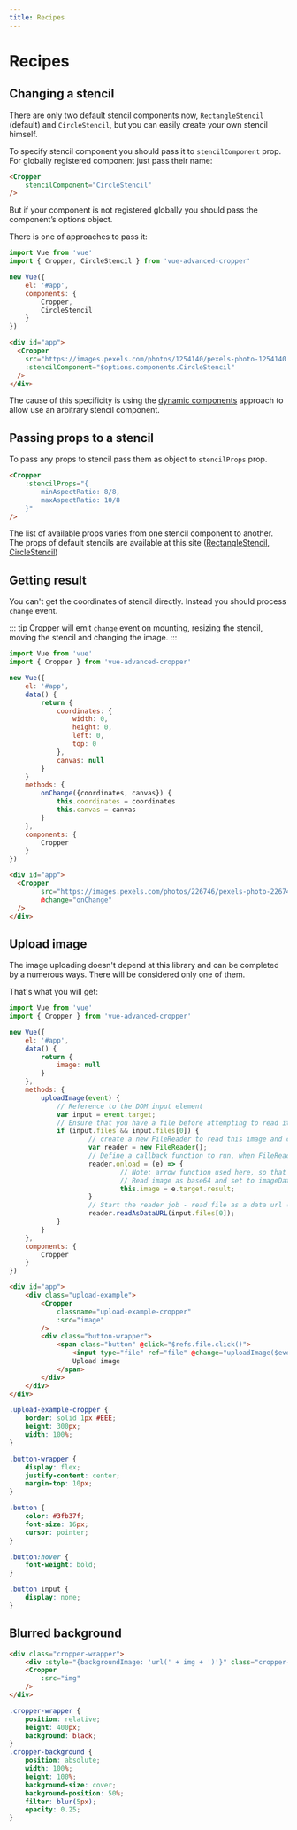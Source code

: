 ```yaml
---
title: Recipes
---
```


# Recipes

## Changing a stencil

There are only two default stencil components now, `RectangleStencil` (default) and `CircleStencil`, but you can easily create your own stencil himself.

To specify stencil component you should pass it to `stencilComponent` prop. For globally registered component just pass their name:
```html
<Cropper
	stencilComponent="CircleStencil"
/>
```

But if your component is not registered globally you should pass the component’s options object.

There is one of approaches to pass it:
```js
import Vue from 'vue'
import { Cropper, CircleStencil } from 'vue-advanced-cropper'

new Vue({
	el: '#app',
	components: {
		Cropper,
		CircleStencil
	}
})
```

```html
<div id="app">
  <Cropper
	src="https://images.pexels.com/photos/1254140/pexels-photo-1254140.jpeg?auto=compress&cs=tinysrgb&dpr=2&h=650&w=940"
	:stencilComponent="$options.components.CircleStencil"
  />
</div>
```

The cause of this specificity is using the [dynamic components](https://vuejs.org/v2/guide/components.html#Dynamic-Components) approach to allow use an arbitrary stencil component.

<circle-example> </circle-example>

## Passing props to a stencil

To pass any props to stencil pass them as object to `stencilProps` prop.

```html
<Cropper
	:stencilProps="{
		minAspectRatio: 8/8,
		maxAspectRatio: 10/8
	}"
/>
```

The list of available props varies from one stencil component to another. The props of default stencils are available at this site ([RectangleStencil](/components/rectangle-stencil.html), [CircleStencil](/components/circle-stencil.html))

## Getting result

You can't get the coordinates of stencil directly. Instead you should process `change` event.

::: tip
Cropper will emit `change` event on mounting, resizing the stencil, moving the stencil and changing the image.
:::

<getting-result-example></getting-result-example>

```js
import Vue from 'vue'
import { Cropper } from 'vue-advanced-cropper'

new Vue({
	el: '#app',
	data() {
		return {
			coordinates: {
				width: 0,
				height: 0,
				left: 0,
				top: 0
			},
			canvas: null
		}
	}
	methods: {
		onChange({coordinates, canvas}) {
			this.coordinates = coordinates
			this.canvas = canvas
		}
	},
	components: {
		Cropper
	}
})
```

```html
<div id="app">
  <Cropper
		src="https://images.pexels.com/photos/226746/pexels-photo-226746.jpeg"
		@change="onChange"
  />
</div>
```


## Upload image

The image uploading doesn't depend at this library and can be completed by a numerous ways. There will be considered only one of them.

That's what you will get:
<upload-example></upload-example>

```js
import Vue from 'vue'
import { Cropper } from 'vue-advanced-cropper'

new Vue({
	el: '#app',
	data() {
		return {
			image: null
		}
	},
	methods: {
		uploadImage(event) {
			// Reference to the DOM input element
			var input = event.target;
			// Ensure that you have a file before attempting to read it
			if (input.files && input.files[0]) {
					// create a new FileReader to read this image and convert to base64 format
					var reader = new FileReader();
					// Define a callback function to run, when FileReader finishes its job
					reader.onload = (e) => {
							// Note: arrow function used here, so that "this.imageData" refers to the imageData of Vue component
							// Read image as base64 and set to imageData
							this.image = e.target.result;
					}
					// Start the reader job - read file as a data url (base64 format)
					reader.readAsDataURL(input.files[0]);
			}
		}
	},
	components: {
		Cropper
	}
})
```

```html
<div id="app">
	<div class="upload-example">
		<Cropper
			classname="upload-example-cropper"
			:src="image"
		/>
		<div class="button-wrapper">
			<span class="button" @click="$refs.file.click()">
				<input type="file" ref="file" @change="uploadImage($event)" accept="image/*">
				Upload image
			</span>
		</div>
	</div>
</div>
```

```css
.upload-example-cropper {
	border: solid 1px #EEE;
	height: 300px;
	width: 100%;
}

.button-wrapper {
	display: flex;
	justify-content: center;
	margin-top: 10px;
}

.button {
	color: #3fb37f;
	font-size: 16px;
	cursor: pointer;
}

.button:hover {
	font-weight: bold;
}

.button input {
	display: none;
}
```

## Blurred background

<blurred-background-example></blurred-background-example>

```html
<div class="cropper-wrapper">
	<div :style="{backgroundImage: 'url(' + img + ')'}" class="cropper-background"></div>
	<Cropper
		:src="img"
	/>
</div>
```

```css
.cropper-wrapper {
	position: relative;
	height: 400px;
	background: black;
}
.cropper-background {
	position: absolute;
	width: 100%;
	height: 100%;
	background-size: cover;
	background-position: 50%;
	filter: blur(5px);
	opacity: 0.25;
}
```

